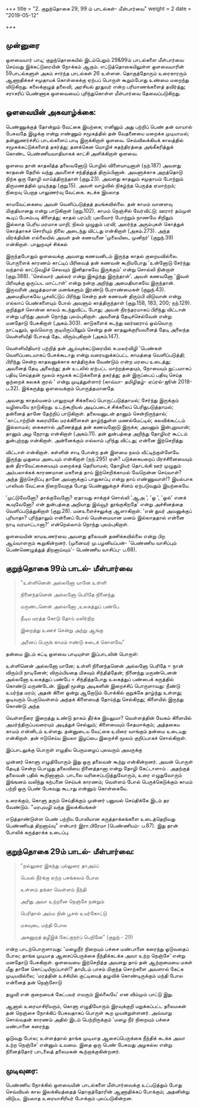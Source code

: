 +++
title = "2. குறுந்தொகை 29, 99 ம் பாடல்கள்- மீள்பார்வை"
weight = 2
date = "2019-05-12"

+++

## முன்னுரை

ஒளவையார் பாடி; குறுந்தொகையில் இடம்பெறும் 29&99ம் பாடல்களை மீள்பார்வை செய்வது இக்கட்டுரையின் நோக்கம் ஆகும். எட்டுத்தொகையிலுள்ள ஒளவையாரின் 59பாடல்களுள் அகம் சார்ந்த பாடல்கள் 26 உள்ளன. தொகுத்தோரும் உரைகாரரும் ஆணாதிக்கச் சமுதாயக் கொள்கைக்கு ஏற்பப் பொருள் கூறும்போது உண்மை மறைந்து விடுகிறது. கலைக்குழுத் தலைவி, அரசியல் தூதுவர் என்ற பரிமாணங்களைத் தவிர்த்து; சராசரிப் பெண்ணாக ஒளவையைப் புரிந்துகொள்ள மீள்பார்வை தேவைப்படுகிறது.

## ஒளவையின் அகவாழ்க்கை:

பெண்ணுக்குத் தோன்றும் வேட்கை இயற்கை; எனினும் அது பற்றிப் பெண் தன் வாயால் பேசுவதே இழுக்கு என்று எண்ணும் சமூகத்தில் தன் வேதனையை மறைக்க முடியாமல்; தன்னுணர்ச்சிப் பாடல்களைப் பாடி இருக்கிறாள் ஒளவை. செவ்விலக்கியக் காலத்தில் சமூகக்கட்டுக்களைத் தகர்த்து; தனக்கென மொழிச் சுதந்திரத்தை அங்கீகரித்துக் கொண்ட பெண்ணியவாதியாகக் காட்சி அளிக்கிறாள் ஒளவை.

ஒளவை தான் காதலித்த தலைவனோடு பொழில் விளையாடினாள் (நற்.187) அவளது காதலன் தேரில் வந்து அவளைச்  சந்தித்துத் திரும்பினான். அவளுக்காக அறத்தொடு நிற்க ஒரு தோழி வாய்த்திருந்தாள் (குறு.23). அவளது காதலும் சமுதாயம் போற்றும் திருமணத்தில் முடிந்தது (குறு.15). அவள் வாழ்வில் நிகழ்ந்த பெருத்த ஏமாற்றம்; நிறைவு பெறாத பாலுணர்வு வேட்கை. கடக்க இயலாத

காமவேட்கையை அவள் வெளிப்படுத்தத் தயங்கவில்லை. தன் காமம் வானளவு மிகுதியானது என்று பாடுகிறாள் (குறு.102). காமம் நெஞ்சில் வேர்விட்டு;  ஊரார் தம்முள் கூடிப் பேசும்படி கிளைத்து; காதல் பரப்பி;  புலவோர் போற்றும் நாணமே சிறிதும் இல்லாத பெரிய மரமாக மாறி; நிலம் முழுதும் பரவி;  அலர்ந்த அரும்புகள் கொத்துக் கொத்தாகச் சொரியும் நிலை அடைந்து விட்டது என்கிறாள் (அகம்.273). அந்த விரக்தியின் எல்லையில் அவள் தன் கணவனை \'முலையிடை முனிநர்\' (குறுந்.39) என்கிறாள். பாலுறவுச் சிக்கல்

இருந்தபோதும் ஒளவைக்கு அவளது கணவனிடம் இருந்த காதல் குறையவில்லை. பொருளைக் காரணம் காட்டிப் பிரிவைத் தன் கணவன் கூறியபோது 'உன்னோடு சேர்ந்து வந்தால் காட்டுவழிச் செலவும் இனிதாகவே இருக்கும்' என்று சொல்லி நின்றாள் (குறு.388). \'செல்வார் அல்லர் என்று இகழ்ந்து இருந்தாள்\'. அவள் கணவனோ \'இவள் பிரிவுக்கு ஒருப்பட மாட்டாள்\' என்று நன்கு அறிந்து அமைதியாகவே இருந்தான். இருவரின் அழுத்தமான மனங்களும் இரண்டு பேராண்மைகள் (குறுந்.43). அமைதியாகவே பூசலிட்டுப் பிரிந்து சென்ற தன் கணவன் திரும்பி விடுவான் என்று எல்லாப் பெண்களையும் போல் அவளும் காத்திருந்தாள் (குறு.158, 183, 200; நற்.129). குறித்துச் சொன்ன காலம் கடந்துவிட்ட போது; அவன் நிரந்தரமாகப் பிரிந்து விட்டான் என்று புரிந்து அவள் நொந்து புலம்புகிறாள். அவனைத் தேடிச்செல்வேன் என்று மனதோடு பேசுகிறாள் (அகம்.303). காடுகளைக் கடந்து ஊர்ஊராய் ஒவ்வொரு நாட்டிலும், ஒவ்வொரு குடியிருப்பிலும் சென்று தன் காதலுக்குரியவனைத் தேடி அலைந்த  வெள்ளிவீதி போலத் தேட விரும்புகிறாள் (அகம்.147).

வெள்ளிவீதியார் பற்றித் தன் ஆய்வுக்கட்டுரையில் சு.மலர்விழி \'பெண்கள் வெளிப்படையாகப் பேசக்கூடாது என்று வரையறுக்கப்பட்ட காமத்தை வெளிப்படுத்தி;  பிரிந்து சென்ற காதலனுக்காக காத்திருக்க வேண்டும் என்ற மரபை உடைத்து; அவனைத் தேடி அலைந்து; தன்  உடலில் ஏற்பட்ட மாற்றத்தையும், நோயையும் நுட்பமாகப் பதிவு செய்ததன் மூலம் சமூகக் கட்டுக்களைத் தகர்த்து; தன் இருப்பைப் பதிவு செய்த ஒற்றைக் கலகக் குரல் \'  என்று முடித்துள்ளார் (காவ்யா- தமிழிதழ்- ஏப்ரல்-ஜூன் 2018- ப.32). இக்கருத்து ஒளவைக்கும் பொருத்தமானதே.

அவளது காதல்மனம் பாலுறவுச் சிக்கலைப் பொருட்படுத்தாமல்; சேர்ந்து இருக்கும் வழியையே நாடுகிறது. உடற்கூறியல் அடிப்படைச் சிக்கலைப் பெரிதுபடுத்தாமல்; தன்னைத் தானே தேற்றிப் பாடுகிறாள். தலைவனுடன் தானும் சென்றிருந்தால்; 'காட்டாற்றின் கரையிலே மரக்கிளைகள் தாழ்ந்துள்ள மணல்மேட்டில்; கலவிக்கூட்டம் இல்லாமல்; கைகளால் அணைத்துத் தன் கணவனோடு இருக்க; அவனும் இன்புறுவான்; தானும் அழ நேராது என்கிறாள் (அகம்.11). தன் துன்பத்தை அறிந்து தோழியர் கூட்டம் துன்புற்றது என்கிறாள். அன்னைக்கும் எல்லாம் புரிந்து விட்டது; என்னை இற்செறித்து

விட்டாள் என்கிறாள். கள்ளின் சாடி போன்ற தன் இளமை நலம் வீட்டிற்குள்ளேயே இருந்து முதுமை அடையும் என்கிறாள் (நற்.295) ஏன்? படுக்கையறைப் பிரச்சினையையும் தன் தீராவேட்கையையும் மறைக்கத் தெரியாமல்; தோழியர் தொடங்கி ஊர் முழுதும் அம்பலாக்கக் காரணமான மகளைத் தாய் இற்செறிக்காமல் வேறென்ன செய்வாள்? அந்த இற்செறிப்பு தானே அவளுக்குப் பாதுகாப்பு என்று தாய் எண்ணுவாள்!? இயல்பாக பாலியல் வேட்கை நிறைவேறாத போது பெண்ணுக்குச் சினம் ஏற்படுவதும் இயற்கையே.

'முட்டுவேனோ? தாக்குவேனோ? ஏதாவது சாக்குச் சொல்லி \'ஆஅ \', \'ஓ \', \'ஒல்\' எனக் கூவுவேனோ? என் துன்பத்தை அறியாது இவ்வூர் தூங்குகிறதே' என்று அச்சினத்தை வெளிப்படுத்துகிறாள் (குறு.28). மனஉளைச்சலுக்கு ஆளாகிறாள். 'என் துயர் அவனுக்குப் புரியாதா? புரிந்தாலும் என்னைப் போல் மென்மையான மனம் இல்லாததால் என்னை நாடி வரமாட்டானா?' என்றெல்லாம் நொந்து புலம்புகிறாள்.

ஒளவையின் காமஉணர்வை அவளது தலைவன் தணிக்கவில்லை என்று பிற ஆய்வாளரும் கூறுகின்றனர். (முனைவர் மு.பழனியப்பன்- 'பெண்ணிய வாசிப்பும் பெண்ணெழுத்துத் திறனாய்வும்\'- பெண்ணிய வாசிப்பு- ப.68).

## குறுந்தொகை 99ம் பாடல்- மீள்பார்வை

> \"உள்ளினென் அல்லனோ யானே உள்ளி
>
> நினைந்தனென் அல்லனோ பெரிதே நினைந்து
>
> மருண்டனென் அல்லனோ ,உலகத்துப் பண்பே
>
> நீடிய மரத்த கோடு தோய் மலிர்நிற
>
> இறைத்து உணச் சென்று அற்று ஆங்கு
>
> அனைப் பெருங் காமம் ஈண்டு கடைக் கொளவே\"

தன்மை இடம் சுட்டி ஒளவை பாடியுள்ள இப்பாடலின் பொருள்:

உள்ளினென் அல்லனோ யானே; உள்ளி நினைந்தனென் அல்லனோ பெரிதே = நான் விரும்பி நாடினேன்; விரும்பியதை மிகவும் சிந்தித்தேன்; நினைந்து மருண்டெனன் அல்லனோ உலகத்துப் பண்பே = சிந்தித்தபோது உலகத்துப் பண்பைக் கருத்தில் கொண்டு மருண்டேன். இறுதி மூன்று அடிகளின் இறைச்சிப் பொருளாவது: நீண்டு உயர்ந்த மரம்; அதன் கிளை ஒன்று ஆறோடும் போக்கில் குறுக்கே தாழ்ந்து உள்ளது; ஓடிவரும் பெருவெள்ளம் அந்தக் கிளையைத் தோய்ந்து செல்கிறது; கிளையில் இருந்து கொண்டு அந்த

வெள்ளநீரை இறைத்து உண்டு தாகம் தீர்க்க இயலுமா? வெள்ளத்தின் வேகம் கிளையில் அமர்ந்திருப்பவரையும் அடித்துச் செல்லும்; கிளையையும் சேதமாக்கும்; அத்தகைய காமம் என்னிடம் உள்ளது. தன்னுடைய வேட்கை உயிரை வாங்கும் தன்மை உடையது என்கிறாள். தன் ஈடுசெய்ய இயலா இழப்பை இறைச்சி மூலம் குறிப்பாகச் சொல்கிறாள்.

இப்பாடலுக்கு பொருள் எழுதிய பெருமழைப் புலவரும் அவருக்கு

முன்னர் கொளு எழுதியோரும் இது ஒரு தலைவன் கூற்று என்கின்றனர். அவன் பொருள் தேடித் சென்ற பொழுது தலைவியை நினைத்தானா என்று தோழி கேட்டாளாம் . அதற்குத் தலைவன் பதில் கூறினானாம். பாடலை வரிசைப்படுத்துவோரும், உரை எழுதுவோரும் இங்ஙனம் வலிந்து கற்பனை செய்யக் காரணம்; வெள்ளம் போல் பெருக்கெடுக்கும் காமம் பற்றி ஒரு பெண் பேசுவது கூடாது என்னும் கொள்கையே.

உரைக்கும், கொளு தரும் செய்திக்கும் முன்னர் பனுவல் செய்திக்கே இடம் தர வேண்டும். \"மரபுவழி வந்த இலக்கியங்கள்

எடுத்தாண்டுள்ள பெண் பற்றிய போலியான கருத்தாக்கங்களை உடைத்தெறிவது பெண்ணியத் திறனாய்வு\" என்பார் இரா.பிரேமா (பெண்ணியம்- ப.87). இது தான் போலிக் கருத்தாக்க உடைப்பு.

## குறுந்தொகை 29ம் பாடல்- மீள்பார்வை:

> \"நல்லுரை இகந்து புல்லுரை தாஅய்ப்
>
> பெயல் நீர்க்கு ஏற்ற பசுங்கலம் போல
>
> உள்ளம் தங்கா வெள்ளம் நீந்தி
>
> அரிது அவா உற்றனை நெஞ்சே நன்றும்
>
> பெரிதால் அம்ம நின் பூசல் உயர்கோட்டு
>
> மகவுடை மந்தி போல
>
> அகனுறத் தழீஇக் கேட்குநர்ப் பெறினே\" (குறுந்.- 29)

என்ற பாடற்பொருளாவது: 'மழைநீர் நிறையும் பச்சை மண்பானை கரைந்து ஓடுவதைப் போல; தாங்க முடியாத ஆசைப்பெருக்கை நீந்திக்கடக்க அவா உற்ற நெஞ்சே' என்று மனதோடு பேசுகிறாள். ஒளவையை இற்செறித்த அவளது தாய் தன் ஆற்றாமையை மகள் மீது தானே கொட்டியிருப்பாள்!? தாயிடம் பாசம் மிகுந்த சொற்களை அவளால் கேட்க முடியவில்லை; 'மரத்தின் உச்சியில் குட்டியைத் தழுவிக் கொண்டிருக்கும் மந்தி போல என்னைத் தன் நெஞ்சோடு

தழுவி என் குறையைக் கேட்பவர் எவரும் இல்லையே' என விம்மும் பாட்டு இது.

ஆனால் உரையாசிரியரும், கொளு எழுதியோரும் இரவுக்குறி மறுக்கப்பட்ட தலைமகன் தன் நெஞ்சை நோக்கிப் பேசுவதாகப் பொருள் கூற முயன்றுள்ளனர். அவ்வாறு சொல்வதன் காரணம் அதில் இடம் பெற்றிருக்கும் 'மழை நீர் நிறையும் பச்சை மண்பானை கரைந்து

ஓடுவது போல; உள்ளத்தால் தாங்க முடியாத ஆசைப்பெருக்கை நீந்திக் கடக்க அவா உற்ற நெஞ்சே' என்னும் உவமை. இதை ஒரு பெண் பேசுவது அழகல்ல என்று நினைத்தோர் பாடலைத் தலைமகன் கூற்றாக்குகின்றனர்.

## முடிவுரை:

பெண்ணிய நோக்கில் ஒளவையின் பாடல்களை மீள்பார்வைக்கு உட்படுத்தும் போது செவ்வியல் கால இலக்கியத்தைத் தொகுத்தோரின் ஆணாதிக்கப் போக்கும்; அதனின்று விடுபட இயலாத உரையாசிரியர் போக்கும் புலப்படுகின்றன.